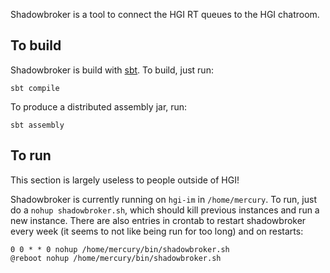 Shadowbroker is a tool to connect the HGI RT queues to the HGI chatroom.

## To build ##

Shadowbroker is build with [sbt](http://www.scala-sbt.org/). To build, just run:

    sbt compile

To produce a distributed assembly jar, run:

    sbt assembly

## To run ##

This section is largely useless to people outside of HGI!

Shadowbroker is currently running on `hgi-im` in `/home/mercury`. To run, just do a `nohup shadowbroker.sh`, which should kill previous instances and run a new instance. There are also entries in crontab to restart shadowbroker every week (it seems to not like being run for too long) and on restarts:

```
0 0 * * 0 nohup /home/mercury/bin/shadowbroker.sh
@reboot nohup /home/mercury/bin/shadowbroker.sh
```
